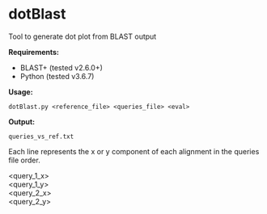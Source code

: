 dotBlast
========

Tool to generate dot plot from BLAST output

<b>Requirements:</b>
* BLAST+ (tested v2.6.0+)
* Python (tested v3.6.7)

<b>Usage:</b> 
```
dotBlast.py <reference_file> <queries_file> <eval>
```

<b>Output:</b>
```
queries_vs_ref.txt
```
Each line represents the x or y component of each alignment in the queries file order. <br />

<query_1_x> <br />
<query_1_y> <br />
<query_2_x> <br />
<query_2_y> <br />
